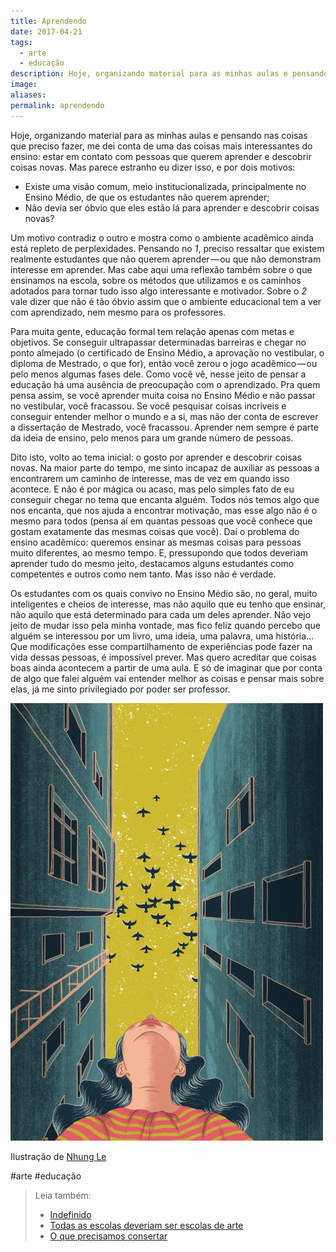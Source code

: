 ```yaml
---
title: Aprendendo
date: 2017-04-21
tags:
  - arte
  - educação
description: Hoje, organizando material para as minhas aulas e pensando nas coisas que preciso fazer, me dei conta de uma das coisas mais interessantes…
image: 
aliases:
permalink: aprendendo
---
```

Hoje, organizando material para as minhas aulas e pensando nas coisas que preciso fazer, me dei conta de uma das coisas mais interessantes do ensino: estar em contato com pessoas que querem aprender e descobrir coisas novas. Mas parece estranho eu dizer isso, e por dois motivos:

- Existe uma visão comum, meio institucionalizada, principalmente no Ensino Médio, de que os estudantes não querem aprender;
- Não devia ser óbvio que eles estão lá para aprender e descobrir coisas novas?

Um motivo contradiz o outro e mostra como o ambiente acadêmico ainda está repleto de perplexidades. Pensando no _1_, preciso ressaltar que existem realmente estudantes que não querem aprender — ou que não demonstram interesse em aprender. Mas cabe aqui uma reflexão também sobre o que ensinamos na escola, sobre os métodos que utilizamos e os caminhos adotados para tornar tudo isso algo interessante e motivador. Sobre o _2_ vale dizer que não é tão óbvio assim que o ambiente educacional tem a ver com aprendizado, nem mesmo para os professores.

Para muita gente, educação formal tem relação apenas com metas e objetivos. Se conseguir ultrapassar determinadas barreiras e chegar no ponto almejado (o certificado de Ensino Médio, a aprovação no vestibular, o diploma de Mestrado, o que for), então você zerou o jogo acadêmico — ou pelo menos algumas fases dele. Como você vê, nesse jeito de pensar a educação há uma ausência de preocupação com o aprendizado. Pra quem pensa assim, se você aprender muita coisa no Ensino Médio e não passar no vestibular, você fracassou. Se você pesquisar coisas incríveis e conseguir entender melhor o mundo e a si, mas não der conta de escrever a dissertação de Mestrado, você fracassou. Aprender nem sempre é parte da ideia de ensino, pelo menos para um grande número de pessoas.

Dito isto, volto ao tema inicial: o gosto por aprender e descobrir coisas novas. Na maior parte do tempo, me sinto incapaz de auxiliar as pessoas a encontrarem um caminho de interesse, mas de vez em quando isso acontece. E não é por mágica ou acaso, mas pelo simples fato de eu conseguir chegar no tema que encanta alguém. Todos nós temos algo que nos encanta, que nos ajuda a encontrar motivação, mas esse algo não é o mesmo para todos (pensa aí em quantas pessoas que você conhece que gostam exatamente das mesmas coisas que você). Daí o problema do ensino acadêmico: queremos ensinar as mesmas coisas para pessoas muito diferentes, ao mesmo tempo. E, pressupondo que todos deveriam aprender tudo do mesmo jeito, destacamos alguns estudantes como competentes e outros como nem tanto. Mas isso não é verdade.

Os estudantes com os quais convivo no Ensino Médio são, no geral, muito inteligentes e cheios de interesse, mas não aquilo que eu tenho que ensinar, não aquilo que está determinado para cada um deles aprender. Não vejo jeito de mudar isso pela minha vontade, mas fico feliz quando percebo que alguém se interessou por um livro, uma ideia, uma palavra, uma história… Que modificações esse compartilhamento de experiências pode fazer na vida dessas pessoas, é impossível prever. Mas quero acreditar que coisas boas ainda acontecem a partir de uma aula. E só de imaginar que por conta de algo que falei alguém vai entender melhor as coisas e pensar mais sobre elas, já me sinto privilegiado por poder ser professor.

<img src="/assets/img/aprendendo-medium.jpeg">

Ilustração de [Nhung Le](https://www.behance.net/nhungle)


#arte #educação

> Leia também:
> - <a href="/indefinido">Indefinido</a>
> - <a href="/todas-as-escolas-deveriam-ser-escolas-de-arte">Todas as escolas deveriam ser escolas de arte</a>
> - <a href="/o-que-precisamos-consertar">O que precisamos consertar</a>
